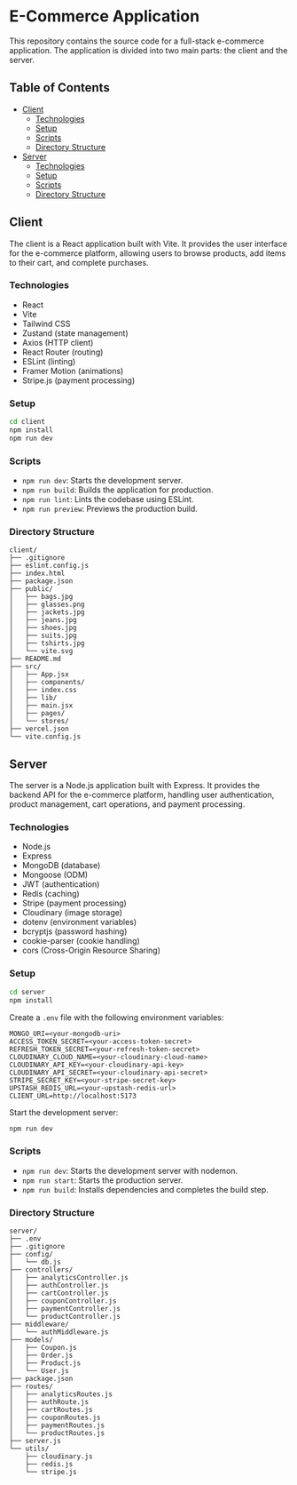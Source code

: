 # E-Commerce Application

This repository contains the source code for a full-stack e-commerce application. The application is divided into two main parts: the client and the server.

## Table of Contents
- [Client](#client)
  - [Technologies](#technologies)
  - [Setup](#setup)
  - [Scripts](#scripts)
  - [Directory Structure](#directory-structure)
- [Server](#server)
  - [Technologies](#technologies-1)
  - [Setup](#setup-1)
  - [Scripts](#scripts-1)
  - [Directory Structure](#directory-structure-1)

## Client
The client is a React application built with Vite. It provides the user interface for the e-commerce platform, allowing users to browse products, add items to their cart, and complete purchases.

### Technologies
- React
- Vite
- Tailwind CSS
- Zustand (state management)
- Axios (HTTP client)
- React Router (routing)
- ESLint (linting)
- Framer Motion (animations)
- Stripe.js (payment processing)

### Setup
```sh
cd client
npm install
npm run dev
```

### Scripts
- `npm run dev`: Starts the development server.
- `npm run build`: Builds the application for production.
- `npm run lint`: Lints the codebase using ESLint.
- `npm run preview`: Previews the production build.

### Directory Structure
```plaintext
client/
├── .gitignore
├── eslint.config.js
├── index.html
├── package.json
├── public/
│   ├── bags.jpg
│   ├── glasses.png
│   ├── jackets.jpg
│   ├── jeans.jpg
│   ├── shoes.jpg
│   ├── suits.jpg
│   ├── tshirts.jpg
│   └── vite.svg
├── README.md
├── src/
│   ├── App.jsx
│   ├── components/
│   ├── index.css
│   ├── lib/
│   ├── main.jsx
│   ├── pages/
│   └── stores/
├── vercel.json
└── vite.config.js
```

## Server
The server is a Node.js application built with Express. It provides the backend API for the e-commerce platform, handling user authentication, product management, cart operations, and payment processing.

### Technologies
- Node.js
- Express
- MongoDB (database)
- Mongoose (ODM)
- JWT (authentication)
- Redis (caching)
- Stripe (payment processing)
- Cloudinary (image storage)
- dotenv (environment variables)
- bcryptjs (password hashing)
- cookie-parser (cookie handling)
- cors (Cross-Origin Resource Sharing)

### Setup
```sh
cd server
npm install
```
Create a `.env` file with the following environment variables:
```env
MONGO_URI=<your-mongodb-uri>
ACCESS_TOKEN_SECRET=<your-access-token-secret>
REFRESH_TOKEN_SECRET=<your-refresh-token-secret>
CLOUDINARY_CLOUD_NAME=<your-cloudinary-cloud-name>
CLOUDINARY_API_KEY=<your-cloudinary-api-key>
CLOUDINARY_API_SECRET=<your-cloudinary-api-secret>
STRIPE_SECRET_KEY=<your-stripe-secret-key>
UPSTASH_REDIS_URL=<your-upstash-redis-url>
CLIENT_URL=http://localhost:5173
```
Start the development server:
```sh
npm run dev
```

### Scripts
- `npm run dev`: Starts the development server with nodemon.
- `npm run start`: Starts the production server.
- `npm run build`: Installs dependencies and completes the build step.

### Directory Structure
```plaintext
server/
├── .env
├── .gitignore
├── config/
│   └── db.js
├── controllers/
│   ├── analyticsController.js
│   ├── authController.js
│   ├── cartController.js
│   ├── couponController.js
│   ├── paymentController.js
│   └── productController.js
├── middleware/
│   └── authMiddleware.js
├── models/
│   ├── Coupon.js
│   ├── Order.js
│   ├── Product.js
│   └── User.js
├── package.json
├── routes/
│   ├── analyticsRoutes.js
│   ├── authRoute.js
│   ├── cartRoutes.js
│   ├── couponRoutes.js
│   ├── paymentRoutes.js
│   └── productRoutes.js
├── server.js
└── utils/
    ├── cloudinary.js
    ├── redis.js
    └── stripe.js
```